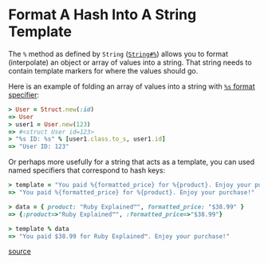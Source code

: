 # Format A Hash Into A String Template

The `%` method as defined by `String`
([`String#%`](https://ruby-doc.org/core-3.0.0/String.html#method-i-25)) allows
you to format (interpolate) an object or array of values into a string. That
string needs to contain template markers for where the values should go.

Here is an example of folding an array of values into a string with [`%s`
format
specifier](https://docs.ruby-lang.org/en/master/format_specifications_rdoc.html#label-Specifier+s):

```ruby
> User = Struct.new(:id)
=> User
> user1 = User.new(123)
=> #<struct User id=123>
> "%s ID: %s" % [user1.class.to_s, user1.id]
=> "User ID: 123"
```

Or perhaps more usefully for a string that acts as a template, you can used
named specifiers that correspond to hash keys:

```ruby
> template = "You paid %{formatted_price} for %{product}. Enjoy your purchase!"
=> "You paid %{formatted_price} for %{product}. Enjoy your purchase!"

> data = { product: "Ruby Explained™", formatted_price: "$38.99" }
=> {:product=>"Ruby Explained™", :formatted_price=>"$38.99"}

> template % data
=> "You paid $38.99 for Ruby Explained™. Enjoy your purchase!"
```

[source](https://hashrocket.com/blog/posts/using-a-hash-of-data-for-string-replacement-in-ruby)
